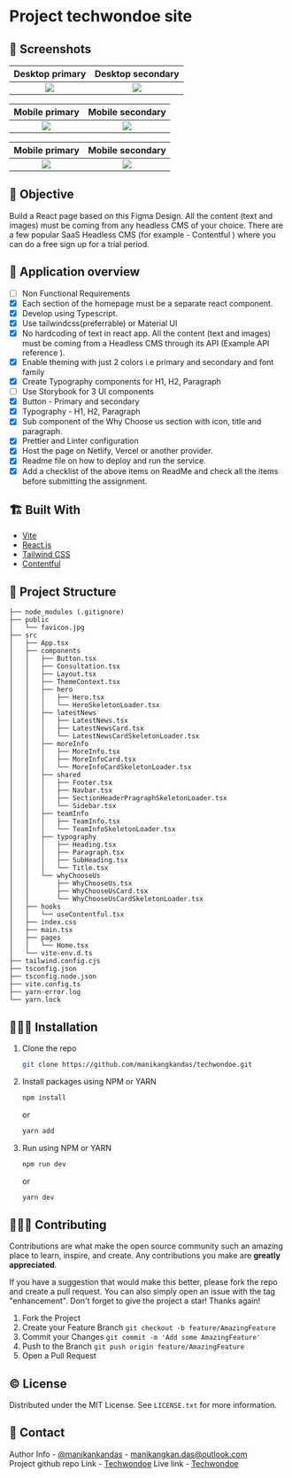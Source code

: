# Project techwondoe site

## 📜 Screenshots
Desktop primary | Desktop secondary
:-------------------------:|:-------------------------:
![](https://user-images.githubusercontent.com/75943412/180653560-d5d27f88-48fc-44c5-8602-c9a326d6f534.png) | ![](https://user-images.githubusercontent.com/75943412/180653981-92348130-7651-4a3c-a249-7c13de5a2abc.png)

Mobile primary | Mobile secondary 
:-------------------------:|:-------------------------:
![](https://user-images.githubusercontent.com/75943412/180653645-3568ba31-e9c5-4b64-bd39-8448f474acdb.png) | ![](https://user-images.githubusercontent.com/75943412/180654133-5d149d0a-68f9-47aa-92df-59b7df24a58c.png)

Mobile primary | Mobile secondary 
:-------------------------:|:-------------------------:
![](https://user-images.githubusercontent.com/75943412/180653710-51d473ad-2e05-4c61-94eb-58ff38c796e5.png) | ![](https://user-images.githubusercontent.com/75943412/180653732-d2526d55-20ba-44f9-8aa8-e2e1c1645aee.png)


## 🤔 Objective
Build a React page based on this Figma Design. All the content (text and images) must be coming from any headless CMS of your choice. There are a few popular SaaS Headless CMS (for example - Contentful ) where you can do a free sign up for a trial period.

## 🐤 Application overview

- [ ] Non Functional Requirements
- [x] Each section of the homepage must be a separate react component.
- [x] Develop using Typescript.
- [x] Use tailwindcss(preferrable) or Material UI
- [x] No hardcoding of text in react app. All the content (text and images) must be coming from a Headless CMS through its API (Example API reference ).
- [x] Enable theming with just 2 colors i.e primary and secondary and font family
- [x] Create Typography components for H1, H2, Paragraph
- [ ] Use Storybook for 3 UI components 
- [x] Button - Primary and secondary
- [x] Typography - H1, H2, Paragraph
- [x] Sub component of the Why Choose us section with icon, title and paragraph.
- [x] Prettier and Linter configuration
- [x] Host the page on Netlify, Vercel or another provider.
- [x] Readme file on how to deploy and run the service.
- [x] Add a checklist of the above items on ReadMe and check all the items before submitting the assignment.

## 🏗️ Built With

- [Vite](https://vitejs.dev/)
- [React.js](https://reactjs.org/)
- [Tailwind CSS](https://tailwindcss.com/)
- [Contentful](https://app.contentful.com/)

## 🎏 Project Structure
```
├── node_modules (.gitignore)
├── public
│   └── favicon.jpg
├── src
│   ├── App.tsx
│   ├── components
│   │   ├── Button.tsx
│   │   ├── Consultation.tsx
│   │   ├── Layout.tsx
│   │   ├── ThemeContext.tsx
│   │   ├── hero
│   │   │   ├── Hero.tsx
│   │   │   └── HeroSkeletonLoader.tsx
│   │   ├── latestNews
│   │   │   ├── LatestNews.tsx
│   │   │   ├── LatestNewsCard.tsx
│   │   │   └── LatestNewsCardSkeletonLoader.tsx
│   │   ├── moreInfo
│   │   │   ├── MoreInfo.tsx
│   │   │   ├── MoreInfoCard.tsx
│   │   │   └── MoreInfoCardSkeletonLoader.tsx
│   │   ├── shared
│   │   │   ├── Footer.tsx
│   │   │   ├── Navbar.tsx
│   │   │   ├── SectionHeaderPragraphSkeletonLoader.tsx
│   │   │   └── Sidebar.tsx
│   │   ├── teamInfo
│   │   │   ├── TeamInfo.tsx
│   │   │   └── TeamInfoSkeletonLoader.tsx
│   │   ├── typography
│   │   │   ├── Heading.tsx
│   │   │   ├── Paragraph.tsx
│   │   │   ├── SubHeading.tsx
│   │   │   └── Title.tsx
│   │   └── whyChooseUs
│   │       ├── WhyChooseUs.tsx
│   │       ├── WhyChooseUsCard.tsx
│   │       └── WhyChooseUsCardSkeletonLoader.tsx
│   ├── hooks
│   │   └── useContentful.tsx
│   ├── index.css
│   ├── main.tsx
│   ├── pages
│   │   └── Home.tsx
│   └── vite-env.d.ts
├── tailwind.config.cjs
├── tsconfig.json
├── tsconfig.node.json
├── vite.config.ts
├── yarn-error.log
└── yarn.lock
```
## 🧑🏻‍🎤 Installation

1. Clone the repo
   ```sh
   git clone https://github.com/manikangkandas/techwondoe.git
   ```
2. Install packages using NPM or YARN

   ```sh
   npm install
   ```
   or

   ```sh
   yarn add
   ```

3. Run using NPM or YARN

   ```sh
   npm run dev
   ```
   or

   ```sh
   yarn dev
   ```

## 💁🏻‍♂️ Contributing

Contributions are what make the open source community such an amazing place to learn, inspire, and create. Any contributions you make are **greatly appreciated**.

If you have a suggestion that would make this better, please fork the repo and create a pull request. You can also simply open an issue with the tag "enhancement".
Don't forget to give the project a star! Thanks again!

1. Fork the Project
2. Create your Feature Branch `git checkout -b feature/AmazingFeature`
3. Commit your Changes `git commit -m 'Add some AmazingFeature'`
4. Push to the Branch `git push origin feature/AmazingFeature`
5. Open a Pull Request

<!-- LICENSE -->

## ©️ License

Distributed under the MIT License. See `LICENSE.txt` for more information.

<!-- CONTACT -->

## 🤝 Contact

Author Info - [@manikankandas](https://linkedin.com/in/techwondoe) - manikangkan.das@outlook.com
<br />
Project github repo Link - [Techwondoe](https://github.com/manikangkandas/techwondoe)
Live link - [Techwondoe](https://manikangkandas.github.io/techwondoe/)
